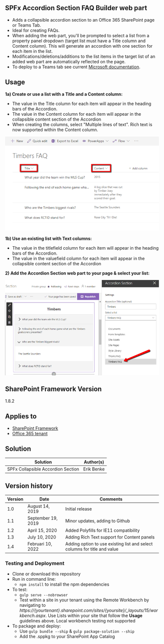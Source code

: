 ## SPFx Accordion Section FAQ Builder web part

* Adds a collapsible accordion section to an Office 365 SharePoint page or Teams Tab.
* Ideal for creating FAQs.
* When adding the web part, you'll be prompted to select a list from a property panel dropdown (target list must have a Title column and Content column).  This will generate an accordion with one section for each item in the list.
* Modifications/deletions/additions to the list items in the target list of an added web part are automatically reflected on the page.
* To deploy to a Teams tab see current [Microsoft documentation](https://docs.microsoft.com/en-us/sharepoint/dev/spfx/web-parts/get-started/using-web-part-as-ms-teams-tab).

## Usage

**1a) Create or use a list with a Title and a Content column:**
* The value in the Title column for each item will appear in the heading bars of the Accordion.  
* The value in the Content column for each item will appear in the collapsible content section of the Accordion
* When creating the columns, select "Multiple lines of text".  Rich text is now supported within the Content column.



![Create list for use with the Accordion](./assets/ListForAccordion.png)

**1b) Use an existing list with Text columns:**
* The value in the titlefield column for each item will appear in the heading bars of the Accordion.  
* The value in the valuefield column for each item will appear in the collapsible content section of the Accordion


**2) Add the Accordion Section web part to your page & select your list:**  



![Select list from property panel for use with the Accordion](./assets/AccordionSettings.png)

## SharePoint Framework Version 
1.8.2

## Applies to

* [SharePoint Framework](https:/dev.office.com/sharepoint)
* [Office 365 tenant](https://dev.office.com/sharepoint/docs/spfx/set-up-your-development-environment)

## Solution

Solution|Author(s)
--------|---------
SPFx Collapsible Accordion Section|Erik Benke


## Version history

Version|Date|Comments
-------|----|--------
1.0|August 14, 2019|Initial release
1.1|September 19, 2019|Minor updates, adding to Github
1.2|April 15, 2020|Added Polyfills for IE11 compatibility
1.3|July 10, 2020|Adding Rich Text support for Content panels
1.4|Februari 10, 2022|Adding option to use existing list and select columns for title and value


### Testing and Deployment

- Clone or download this repository
- Run in command line:
  - `npm install` to install the npm dependencies
- To test:
  - `gulp serve --nobrowser`
  -  Test within a site in your tenant using the Remote Workbench by navigating to *https://\{yourtenant\}.sharepoint.com/sites/\{yoursite\}/_layouts/15/workbench.aspx*.  Use Lists within your site that follow the **Usage** guidelines above.  Local workbench testing not supported
- To package and deploy:
  - Use `gulp bundle --ship` & `gulp package-solution --ship`
  - Add the .sppkg to your SharePoint App Catalog

